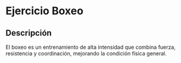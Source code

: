 # Ejercicio Boxeo

## Descripción
El boxeo es un entrenamiento de alta intensidad que combina fuerza, resistencia y coordinación, mejorando la condición física general.


